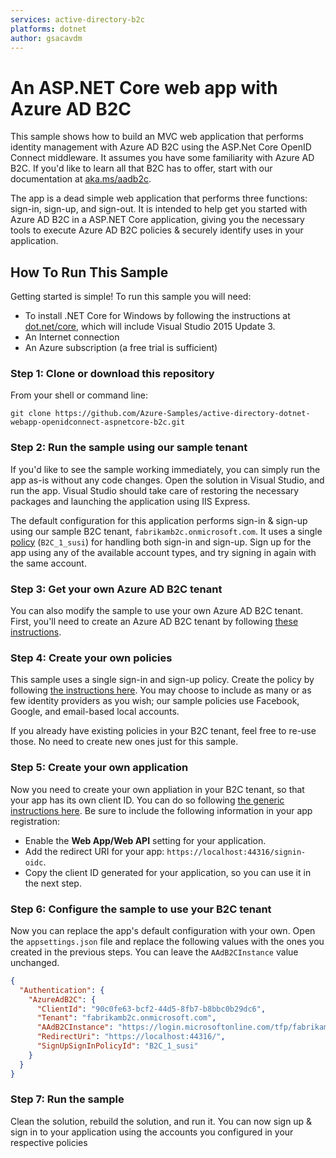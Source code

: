 ```yaml
---
services: active-directory-b2c
platforms: dotnet
author: gsacavdm
---
```


# An ASP.NET Core web app with Azure AD B2C 
This sample shows how to build an MVC web application that performs identity management with Azure AD B2C using the ASP.Net Core OpenID Connect middleware.  It assumes you have some familiarity with Azure AD B2C.  If you'd like to learn all that B2C has to offer, start with our documentation at [aka.ms/aadb2c](http://aka.ms/aadb2c). 

The app is a dead simple web application that performs three functions: sign-in, sign-up, and sign-out.  It is intended to help get you started with Azure AD B2C in a ASP.NET Core application, giving you the necessary tools to execute Azure AD B2C policies & securely identify uses in your application.  

## How To Run This Sample

Getting started is simple! To run this sample you will need:

- To install .NET Core for Windows by following the instructions at [dot.net/core](http://dot.net/core), which will include Visual Studio 2015 Update 3.
- An Internet connection
- An Azure subscription (a free trial is sufficient)

### Step 1:  Clone or download this repository

From your shell or command line:

`git clone https://github.com/Azure-Samples/active-directory-dotnet-webapp-openidconnect-aspnetcore-b2c.git`

### Step 2: Run the sample using our sample tenant

If you'd like to see the sample working immediately, you can simply run the app as-is without any code changes. Open the solution in Visual Studio, and run the app.  Visual Studio should take care of restoring the necessary packages and launching the application using IIS Express.

The default configuration for this application performs sign-in & sign-up using our sample B2C tenant, `fabrikamb2c.onmicrosoft.com`.  It uses a single [policy](https://azure.microsoft.com/documentation/articles/active-directory-b2c-reference-policies) (`B2C_1_susi`) for handling both sign-in and sign-up. Sign up for the app using any of the available account types, and try signing in again with the same account.

### Step 3: Get your own Azure AD B2C tenant

You can also modify the sample to use your own Azure AD B2C tenant.  First, you'll need to create an Azure AD B2C tenant by following [these instructions](https://azure.microsoft.com/documentation/articles/active-directory-b2c-get-started).

### Step 4: Create your own policies

This sample uses a single sign-in and sign-up policy. Create the policy by following [the instructions here](https://azure.microsoft.com/documentation/articles/active-directory-b2c-reference-policies).  You may choose to include as many or as few identity providers as you wish; our sample policies use Facebook, Google, and email-based local accounts.

If you already have existing policies in your B2C tenant, feel free to re-use those. No need to create new ones just for this sample.

### Step 5: Create your own application

Now you need to create your own appliation in your B2C tenant, so that your app has its own client ID.  You can do so following [the generic instructions here](https://azure.microsoft.com/documentation/articles/active-directory-b2c-app-registration). Be sure to include the following information in your app registration:

- Enable the **Web App/Web API** setting for your application.
- Add the redirect URI for your app: `https://localhost:44316/signin-oidc`.
- Copy the client ID generated for your application, so you can use it in the next step.

### Step 6: Configure the sample to use your B2C tenant

Now you can replace the app's default configuration with your own.  Open the `appsettings.json` file and replace the following values with the ones you created in the previous steps.  You can leave the `AAdB2CInstance` value unchanged.

```json
{
  "Authentication": {
    "AzureAdB2C": {
      "ClientId": "90c0fe63-bcf2-44d5-8fb7-b8bbc0b29dc6",
      "Tenant": "fabrikamb2c.onmicrosoft.com",
      "AAdB2CInstance": "https://login.microsoftonline.com/tfp/fabrikamb2c.onmicrosoft.com/b2c_1_susi/v2.0/.well-known/openid-configuration", // This is the public instance of Azure AD
      "RedirectUri": "https://localhost:44316/",
      "SignUpSignInPolicyId": "B2C_1_susi"
    }
  }
}
```

### Step 7:  Run the sample

Clean the solution, rebuild the solution, and run it.  You can now sign up & sign in to your application using the accounts you configured in your respective policies
